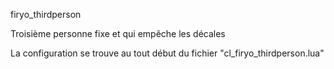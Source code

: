 firyo_thirdperson


Troisième personne fixe et qui empêche les décales

La configuration se trouve au tout début du fichier "cl_firyo_thirdperson.lua"
